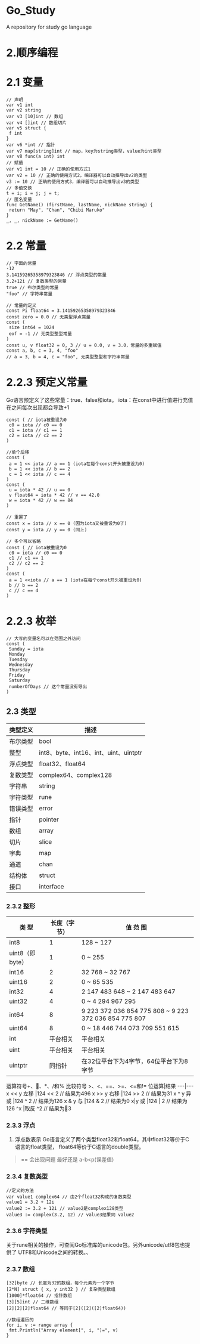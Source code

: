 # Go_Study
A repository for study go language

# 2.顺序编程
# 2.1 变量
```
// 声明
var v1 int
var v2 string
var v3 [10]int // 数组
var v4 []int // 数组切片
var v5 struct {
 f int
}
var v6 *int // 指针
var v7 map[string]int // map，key为string类型，value为int类型
var v8 func(a int) int
// 赋值
var v1 int = 10 // 正确的使用方式1
var v2 = 10 // 正确的使用方式2，编译器可以自动推导出v2的类型
v3 := 10 // 正确的使用方式3，编译器可以自动推导出v3的类型
// 多值交换
t = i; i = j; j = t; 
// 匿名变量
func GetName() (firstName, lastName, nickName string) {
 return "May", "Chan", "Chibi Maruko"
} 
_, _, nickName := GetName() 
```
# 2.2 常量
```
// 字面的常量
-12
3.14159265358979323846 // 浮点类型的常量
3.2+12i // 复数类型的常量
true // 布尔类型的常量
"foo" // 字符串常量

// 常量的定义
const Pi float64 = 3.14159265358979323846
const zero = 0.0 // 无类型浮点常量
const (
 size int64 = 1024
 eof = -1 // 无类型整型常量
)
const u, v float32 = 0, 3 // u = 0.0, v = 3.0，常量的多重赋值
const a, b, c = 3, 4, "foo"
// a = 3, b = 4, c = "foo", 无类型整型和字符串常量
```
# 2.2.3 预定义常量
Go语言预定义了这些常量：true、false和iota。 
iota：在const中进行值进行充值 在之间每次出现都会导致+1
```
const ( // iota被重设为0
 c0 = iota // c0 == 0
 c1 = iota // c1 == 1
 c2 = iota // c2 == 2
) 

//单个后移
const (
 a = 1 << iota // a == 1 (iota在每个const开头被重设为0)
 b = 1 << iota // b == 2
 c = 1 << iota // c == 4
)
const (
 u = iota * 42 // u == 0
 v float64 = iota * 42 // v == 42.0 
 w = iota * 42 // w == 84
)
 
// 重置了
const x = iota // x == 0 (因为iota又被重设为0了)
const y = iota // y == 0 (同上) 
 
// 多个可以省略
const ( // iota被重设为0
 c0 = iota // c0 == 0
 c1 // c1 == 1
 c2 // c2 == 2
)
const (
 a = 1 <<iota // a == 1 (iota在每个const开头被重设为0)
 b // b == 2
 c // c == 4
) 
```
# 2.2.3 枚举
```
// 大写的变量名可以在范围之外访问
const (
 Sunday = iota
 Monday
 Tuesday
 Wednesday
 Thursday
 Friday
 Saturday
 numberOfDays // 这个常量没有导出
) 
```
## 2.3 类型

类型定义 | 描述
---|---
布尔类型 | bool
整型 | int8、byte、int16、int、uint、uintptr
浮点类型 | float32、float64
复数类型 | complex64、complex128
字符串 | string
字符类型 | rune
错误类型 | error
指针| pointer
数组|array
切片|slice
字典|map
通道|chan
结构体|struct
接口|interface

### 2.3.2 整形
类 型|长度（字节）| 值 范 围
---|---|---
int8 |1 |128 ~ 127
uint8（即byte）| 1| 0 ~ 255
int16 |2| 32 768 ~ 32 767
uint16 |2| 0 ~ 65 535
int32 |4| 2 147 483 648 ~ 2 147 483 647
uint32 |4| 0 ~ 4 294 967 295
int64 |8| 9 223 372 036 854 775 808 ~ 9 223 372 036 854 775 807
uint64 |8| 0 ~ 18 446 744 073 709 551 615
int |平台相关| 平台相关
uint| 平台相关| 平台相关
uintptr |同指针 |在32位平台下为4字节，64位平台下为8字节

运算符号+、、*、/和%  比较符号 >、<、==、>=、<=和!=
位运算|结果
---|---
x << y 左移 |124 << 2 // 结果为496
x >> y 右移 |124 >> 2 // 结果为31
x ^ y 异或 |124 ^ 2 // 结果为126
x & y 与 |124 & 2 // 结果为0
x|y 或 |124 | 2 // 结果为126
^x |取反 ^2 // 结果为3 

### 2.3.3 浮点
1. 浮点数表示
Go语言定义了两个类型float32和float64，其中float32等价于C语言的float类型，
float64等价于C语言的double类型。
> == 会出现问题 最好还是 a-b<p(误差值)

### 2.3.4 复数类型
```
//定义的方法
var value1 complex64 // 由2个float32构成的复数类型
value1 = 3.2 + 12i
value2 := 3.2 + 12i // value2是complex128类型
value3 := complex(3.2, 12) // value3结果同 value2 
```
### 2.3.6 字符类型
关于rune相关的操作，可查阅Go标准库的unicode包。另外unicode/utf8包也提供了
UTF8和Unicode之间的转换。、
### 2.3.7 数组
```
[32]byte // 长度为32的数组，每个元素为一个字节
[2*N] struct { x, y int32 } // 复杂类型数组
[1000]*float64 // 指针数组
[3][5]int // 二维数组
[2][2][2]float64 // 等同于[2]([2]([2]float64)) 

//数组遍历的
for i, v := range array {
 fmt.Println("Array element[", i, "]=", v)
} 
```
